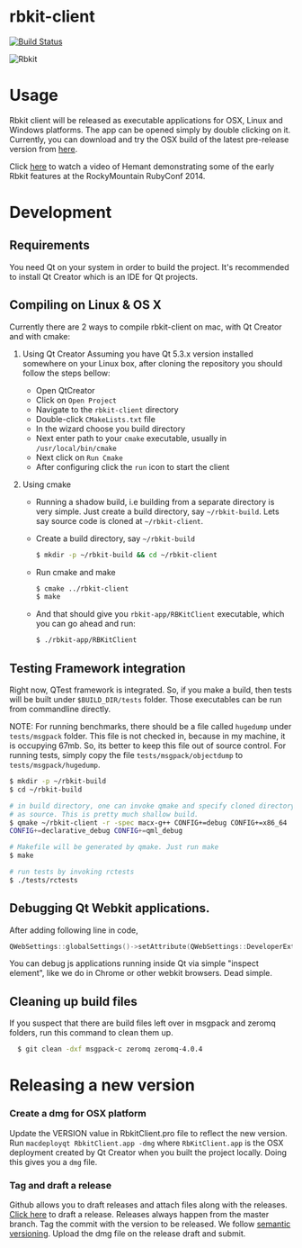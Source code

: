 rbkit-client
============
[![Build Status](https://travis-ci.org/code-mancers/rbkit-client.svg?branch=master)](https://travis-ci.org/code-mancers/rbkit-client)

![Rbkit](https://github.com/code-mancers/rbkit-client/raw/master/images/rbkit2.gif "RBkit use")

# Usage

Rbkit client will be released as executable applications for OSX, Linux and Windows platforms.
The app can be opened simply by double clicking on it. Currently, you can download and try
the OSX build of the latest pre-release version from [here](https://github.com/code-mancers/rbkit-client/releases/latest).

Click [here](https://www.youtube.com/watch?v=hcaYjiAIres&list=UUWnPjmqvljcafA0z2U1fwKQ#t=650) to watch a video of Hemant demonstrating some of the early Rbkit features at the RockyMountain RubyConf 2014.

# Development

## Requirements

You need Qt on your system in order to build the project. It's recommended to
install Qt Creator which is an IDE for Qt projects.

## Compiling on Linux & OS X
Currently there are 2 ways to compile rbkit-client on mac, with Qt Creator and with cmake:

1. Using Qt Creator
   Assuming you have Qt 5.3.x version installed somewhere on your Linux box, after
   cloning the repository you should follow the steps bellow:
   * Open QtCreator
   * Click on `Open Project`
   * Navigate to the `rbkit-client` directory
   * Double-click `CMakeLists.txt` file
   * In the wizard choose you build directory
   * Next enter path to your `cmake` executable, usually in `/usr/local/bin/cmake`
   * Next click on `Run Cmake`
   * After configuring click the `run` icon to start the client

2. Using cmake
   * Running a shadow build, i.e building from a separate directory is very
simple. Just create a build directory, say `~/rbkit-build`. Lets say
source code is cloned at `~/rbkit-client`.  

   * Create a build directory, say `~/rbkit-build`  
      ```bash
      $ mkdir -p ~/rbkit-build && cd ~/rbkit-client
      ```
   * Run cmake and make
      ```bash
      $ cmake ../rbkit-client
      $ make
      ```

   * And that should give you `rbkit-app/RBKitClient` executable, which you can go ahead and run:
      ```bash
      $ ./rbkit-app/RBKitClient
      ```

## Testing Framework integration
Right now, QTest framework is integrated. So, if you make a build, then
tests will be built under `$BUILD_DIR/tests` folder. Those executables
can be run from commandline directly.

NOTE: For running benchmarks, there should be a file called `hugedump`
under `tests/msgpack` folder. This file is not checked in, because in
my machine, it is occupying 67mb. So, its better to keep this file
out of source control. For running tests, simply copy the file
`tests/msgpack/objectdump` to `tests/msgpack/hugedump`.


```bash
$ mkdir -p ~/rbkit-build
$ cd ~/rbkit-build

# in build directory, one can invoke qmake and specify cloned directory
# as source. This is pretty much shallow build.
$ qmake ~/rbkit-client -r -spec macx-g++ CONFIG+=debug CONFIG+=x86_64
CONFIG+=declarative_debug CONFIG+=qml_debug

# Makefile will be generated by qmake. Just run make
$ make

# run tests by invoking rctests
$ ./tests/rctests
```

## Debugging Qt Webkit applications.

After adding following line in code,

```cpp
QWebSettings::globalSettings()->setAttribute(QWebSettings::DeveloperExtrasEnabled, true);
```

You can debug js applications running inside Qt via simple "inspect element", like we do in Chrome or
other webkit browsers. Dead simple.

## Cleaning up build files
If you suspect that there are build files left over in msgpack and zeromq folders,
run this command to clean them up.

```sh
  $ git clean -dxf msgpack-c zeromq zeromq-4.0.4
```

# Releasing a new version

### Create a dmg for OSX platform
Update the VERSION value in RbkitClient.pro file to reflect the new version.
Run `macdeployqt RbkitClient.app -dmg` where `RbKitClient.app` is the OSX deployment
created by Qt Creator when you built the project locally. Doing this gives you
a `dmg` file.

### Tag and draft a release
Github allows you to draft releases and attach files along with the releases.
[Click here](https://github.com/code-mancers/rbkit-client/releases/new) to draft
a release. Releases always happen from the master branch. Tag the commit with
the version to be released. We follow [semantic versioning](http://semver.org/).
Upload the dmg file on the release draft and submit.
